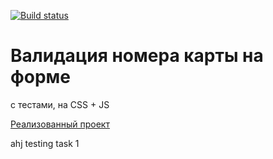 [![Build status](https://ci.appveyor.com/api/projects/status/qrj3uqfr7lp6cxt1?svg=true)](https://ci.appveyor.com/project/qvvverty/ahj-testing-1)
# Валидация номера карты на форме

с тестами, на CSS + JS

[Реализованный проект](https://qvvverty.github.io/ahj-testing-1/)

ahj testing task 1

